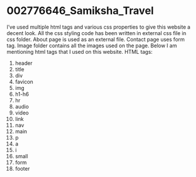 # 002776646_Samiksha_Travel
I’ve used multiple html tags and various css properties to give this website a decent look. All the css styling code has been written in external css file in css folder. About page is used as an external file. Contact page uses form tag. Image folder contains all the images used on the page. 
Below I am mentioning html tags that I used on this website.
HTML tags:
1. header
2. title
3. div
4. favicon
5. img
6. h1-h6
7. hr
8. audio
9. video
10. link
11. nav
12. main
13. p
14. a
15. i
16. small
17. form
18. footer
